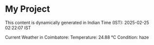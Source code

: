 # My Project

This content is dynamically generated in Indian Time (IST): 2025-02-25 02:22:07 IST


Current Weather in Coimbatore:
Temperature: 24.88 °C
Condition: haze
